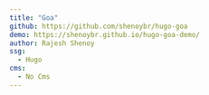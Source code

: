 ```yaml
---
title: "Goa"
github: https://github.com/shenoybr/hugo-goa
demo: https://shenoybr.github.io/hugo-goa-demo/
author: Rajesh Shenoy
ssg:
  - Hugo
cms:
  - No Cms
---
```

